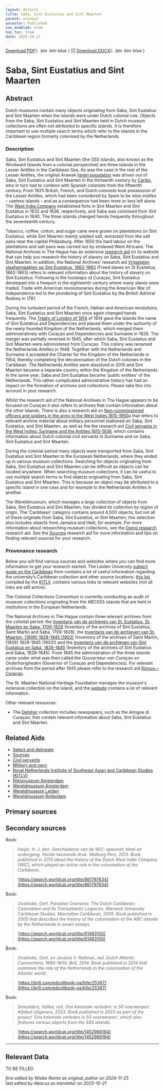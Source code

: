```yaml
---
layout: default
title: Saba, Sint Eustatius and Sint Maarten
parent: niveau2
ancestor: Published
nav_enabled: true
has_toc: true
date: 2025-10-27
--- 
```



[Download PDF](https://raw.githubusercontent.com/colonial-heritage/research-guides-dev/refs/heads/main/EXPORTS/published/PDF/niveau2/English/SabaStEustatiusStMaarten.pdf){: .btn .btn-blue } |||    [Download DOCX](https://raw.githubusercontent.com/colonial-heritage/research-guides-dev/refs/heads/main/EXPORTS/published/DOCX/niveau2/English/SabaStEustatiusStMaarten.docx){: .btn .btn-blue }


# Saba, Sint Eustatius and Sint Maarten


## Abstract

Dutch museums contain many objects originating from Saba, Sint Eustatius and Sint Maarten when the islands were under Dutch colonial rule. Objects from the Saba, Sint Eustatius and Sint Maarten held in Dutch museum collections are often not attributed to specific islands. It is therefore important to use multiple search terms which refer to the islands in the Caribbean region formerly colonised by the Netherlands.

### Description

Saba, Sint Eustatius and Sint Maarten (the SSS islands, also known as the Windward Islands from a colonial perspective) are three islands in the Lesser Antilles in the Caribbean Sea. As was the case in the rest of the Lesser Antilles, the original Arawak [Igneri population]( https://www.wikidata.org/entity/Q735922) was driven out of Saba, Sint Eustatius and Sint Maarten in the thirteenth century by [Caribs]( https://www.wikidata.org/entity/Q27106), who in turn had to contend with Spanish colonists from the fifteenth century. From 1625 British, French, and Dutch colonists took possession of the Lesser Antilles, which had been considered by Spain to be _islas inútiles_ – useless islands – and as a consequence had been more or less left alone. The [West India Company](http://www.wikidata.org/entity/Q617066) established forts in Sint Maarten and Sint Eustatius in 1632 and 1636, respectively, and Saba was colonised from Sint Eustatius in 1640. The three islands changed hands frequently throughout the seventeenth century.

Tobacco, coffee, cotton, and sugar cane were grown on plantations on Sint Eustatius, while Sint Maarten mainly yielded salt, extracted from the salt pans near the capital Philipsburg. After 1650 the hard labour on the plantations and salt pans was carried out by enslaved West Africans. The National Archives in The Hague has an extensive [research aid](https://www.nationaalarchief.nl/onderzoeken/zoekhulpen/korsou-curacao-mensen-van-toen) on its website that can help you research the history of slavery on Saba, Sint Eustatius and Sint Maarten. In addition, the National Archives’ research aid [Vrijgelaten slaafgemaakten op Sint Eustatius, 1862-1863](https://www.nationaalarchief.nl/onderzoeken/zoekhulpen/vrijgelaten-slaafgemaakten-op-sint-eustatius-1862-1863) (Freed slaves on St Eustatius, 1862-1863) refers to relevant information about the history of slavery on Sint Eustatius. Following in the footsteps of Curaçao, Sint Eustatius developed into a freeport in the eighteenth century where many slaves were traded. Trade with American revolutionaries during the American War of Independence led to the plundering of Sint Eustatius by the British Admiral Rodney in 1781.

During the turbulent period of the French, Haitian and American revolutions, Saba, Sint Eustatius and Sint Maarten once again changed hands frequently. The [Treaty of London of 1814](http://www.wikidata.org/entity/Q617263) of 1814 gave the islands the name of Sint Eustatius and Dependencies and placed them under the authority of the newly founded Kingdom of the Netherlands, which merged them administratively with Curaçao and Dependencies and Suriname in 1828. The merger was partially reversed in 1845, after which Saba, Sint Eustatius and Sint Maarten were administered from Curaçao. This colony was renamed the Netherlands Antilles in 1948. Together with the Netherlands and Suriname it accepted the Charter for the Kingdom of the Netherlands in 1954, thereby completing the decolonisation of the Dutch colonies in the Caribbean. The Netherlands Antilles were dissolved in 2010 and Sint Maarten became a separate country within the Kingdom of the Netherlands. In the same year, Saba and Sint Eustatius became ‘public entities’ of the Netherlands. This rather complicated administrative history has had an impact on the formation of archives and collections. Please take this into account in your research.

Whilst the research aid of the National Archives in The Hague appears to be focused on Curaçao it also refers to archives that contain information about the other islands. There is also a research aid on [Non-commissioned officers and soldiers in the army in the West Indies 1815-1950](https://www.nationaalarchief.nl/onderzoeken/zoekhulpen/militairen-onderofficieren-en-soldaten-bij-het-leger-in-west-indie-1815-1950)a that refers to relevant archive material about military personnel stationed on Saba, Sint Eustatius, and Sint Maarten, as well as the the research aid [Civil servants in the West Indies: Suriname and the Antilles 1815-1936](https://www.nationaalarchief.nl/onderzoeken/zoekhulpen/ambtenaren-in-west-indie-suriname-en-de-antillen-1815-1936), which contains information about Dutch colonial civil servants in Suriname and on Saba, Sint Eustatius and Sint Maarten.

During the colonial period many objects were transported from Saba, Sint Eustatius and Sint Maarten to the European Netherlands, where they ended up in various museum collections. Searching for objects originating from Saba, Sint Eustatius and Sint Maarten can be difficult as objects can be located anywhere. When searching museum collections, it can be useful to use multiple search terms to find objects originating from Saba, Sint Eustatius and Sint Maarten. This is because an object may be attributed to a specific island in one case and for example to the Netherlands Antilles in another.

The Wereldmuseum, which manages a large collection of objects from Saba, Sint Eustatius and Sint Maarten, has divided its collection by region of origin. The ‘Caribbean’ category contains around 4,500 objects, but not all of these originate from Saba, Sint Eustatius, or Sint Maarten; this selection also includes objects from Jamaica and Haiti, for example. For more information about researching museum collections, see the [Doing research](https://app.colonialcollections.nl/nl/research-aids/https%3A%2F%2Fn2t%252Enet%2Fark%3A%2F27023%2Fd2741eb61e9f4b63fa0d750159b2503d) research aid. See the [Sources](https://app.colonialcollections.nl/nl/research-aids/https%3A%2F%2Fn2t%252Enet%2Fark%3A%2F27023%2F5f0031f66044adefab19b67b1344b31d) research aid for more information and tips on finding relevant sources for your research.

### Provenance research

Below you will find various sources and websites where you can find more information to get your research started. The Leiden University [subject guide on the Caribbean](https://www.bibliotheek.universiteitleiden.nl/subject-guides/caraiben) from contains a lot of useful information regarding the university’s Caribbean collection and other source locations. [this list](https://www.kitlv.nl/wp-content/uploads/2014/08/caribbean_links.pdf), compiled by the [KITLV](https://app.colonialcollections.nl/nl/research-aids/https%3A%2F%2Fn2t%252Enet%2Fark%3A%2F27023%2F62191a1bbed9b315db786f2037417b4f), contains various links to relevant websites (not all links are still active).

The Colonial Collections Consortium is currently conducting an audit of museum collections originating from the ABCSSS islands that are held in institutions in the European Netherlands.
    
The National Archives in The Hague contain three relevant archives from the colonial period: the [Inventaris van de archieven van St. Eustatius, St. Maarten en Saba, 1709-1828](https://www.nationaalarchief.nl/onderzoeken/archief/1.05.13.01/download/pdf) (Inventory of the archives of Sint Eustatius, Saint Martin and Saba, 1709-1828), the [Inventaris van de archieven van St. Maarten, (1806) 1828-1845 (1902)](https://www.nationaalarchief.nl/onderzoeken/archief/1.05.13.03/download/pdf) (Inventory of the archives of Saint Martin, (1806) 1828-1845 (1902)) and the [Inventaris van de archieven van Sint Eustatius en Saba, 1828-1845](https://www.nationaalarchief.nl/onderzoeken/archief/1.05.13.02/download/pdf) (Inventory of the archives of Sint Eustatius and Saba, 1828-1845). From 1845 the administration of the three islands came under what was then called the _Gouverneur van Curaçao en Onderhorigheden_ (Governor of Curaçao and Dependencies). For relevant archives from the period after 1845 please refer to the research aid [Kòrsou – Curaçao](https://www.nationaalarchief.nl/onderzoeken/zoekhulpen/korsou-curacao-mensen-van-toen).

The St. Maarten National Heritage Foundation manages the museum's extensive collection on the island, and the [website](https://www.sintmaartenmuseum.org/exhibitions) contains a lot of relevant information.

Other relevant resources:
 - The [Delpher](https://www.delpher.nl/) collection includes newspapers, such as the Amigoe di Curaçao, that contain relevant information about Saba, Sint Eustatius and Sint Maarten.


## Related Aids

 - [Select and delineate](niveau1/English/SelectAndDelineate_20240425.yml)  
 - [Sources](niveau1/English/Sources_20240501.yml)  
 - [Civil servants](niveau2/English/CivilServants_20240316.yml)  
 - [Military and navy](niveau2/English/MilitaryAndNavy_20240417.yml)  
 - [Royal Netherlands Institute of Southeast Asian and Caribbean Studies (KITLV)](niveau3/English/KITLV_20240704.yml)  
 - [Rijksmuseum Amsterdam](niveau3/English/RijksmuseumAmsterdam_20240905.yml)  
 - [Wereldmuseum Amsterdam](niveau3/English/WMAmsterdam_20240809.yml)  
 - [Wereldmuseum Leiden](niveau3/English/WMLeiden_20240508.yml)  
 - [Wereldmuseum Rotterdam](niveau3/English/WMRotterdam_2040822.yml)  

## Primary sources

## Secondary sources

Book:
  > *Heijer, H. J. den. Geschiedenis van de WIC: opkomst, bloei en ondergang. Vierde herziende druk. Walburg Pers, 2013.*
  > _Book published in 2013 about the history of the Dutch West India Company (WIC), which played an active role in the colonisation of the Caribbean._  

  > [https://search.worldcat.org/title/861797634](https://search.worldcat.org/title/861797634)

Book:
  > *Oostindie, Gert. Paradise Overseas: The Dutch Caribbean : Colonialism and Its Transatlantic Legacies. Warwick University Caribbean Studies. Macmillan Caribbean, 2005.*
  > _Book published in 2005 that describes the history of the colonisation of the ABC islands by the Netherlands in seven essays._  

  > [https://search.worldcat.org/title/61483105](https://search.worldcat.org/title/61483105)

Book:
  > *Oostindie, Gert, en Jessica V. Roitman, red. Dutch Atlantic Connections, 1680-1800. Brill, 2014.*
  > _Book published in 2014 that examines the role of the Netherlands in the colonisation of the Atlantic world._  

  > [https://brill.com/edcollbook-oa/title/25367](https://brill.com/edcollbook-oa/title/25367)

Book:
  > *Smeulders, Valika, red. Ons koloniale verleden: in 50 voorwerpen. Alfabet Uitgevers, 2023.*
  > _Book published in 2023 as part of the project 'Ons koloniale verleden in 50 voorwerpen', which also features various objects from the SSS islands._  

  > [https://search.worldcat.org/title/1452966194](https://search.worldcat.org/title/1452966194)



---
## Relevant Data 
TO BE FILLED

_first edited by Wiebe Reints as original_author on 2024-11-25_  
_last edited by Abacus as translator on 2025-10-21_
        